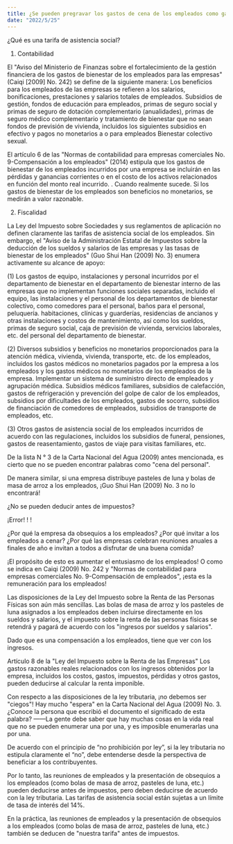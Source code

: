 ```yaml
---
title: ¿Se pueden pregravar los gastos de cena de los empleados como gastos de asistencia social?
date: "2022/5/25"
---
```

¿Qué es una tarifa de asistencia social?

1. Contabilidad

El "Aviso del Ministerio de Finanzas sobre el fortalecimiento de la gestión financiera de los gastos de bienestar de los empleados para las empresas" (Caiqi [2009] No. 242) se define de la siguiente manera: Los beneficios para los empleados de las empresas se refieren a los salarios, bonificaciones, prestaciones y salarios totales de empleados. Subsidios de gestión, fondos de educación para empleados, primas de seguro social y primas de seguro de dotación complementario (anualidades), primas de seguro médico complementario y tratamiento de bienestar que no sean fondos de previsión de vivienda, incluidos los siguientes subsidios en efectivo y pagos no monetarios a o para empleados Bienestar colectivo sexual.

El artículo 6 de las "Normas de contabilidad para empresas comerciales No. 9-Compensación a los empleados" (2014) estipula que los gastos de bienestar de los empleados incurridos por una empresa se incluirán en las pérdidas y ganancias corrientes o en el costo de los activos relacionados en función del monto real incurrido. . Cuando realmente sucede. Si los gastos de bienestar de los empleados son beneficios no monetarios, se medirán a valor razonable.
<!-- more -->
2. Fiscalidad

La Ley del Impuesto sobre Sociedades y sus reglamentos de aplicación no definen claramente las tarifas de asistencia social de los empleados. Sin embargo, el "Aviso de la Administración Estatal de Impuestos sobre la deducción de los sueldos y salarios de las empresas y las tasas de bienestar de los empleados" (Guo Shui Han (2009) No. 3) enumera activamente su alcance de apoyo:

(1) Los gastos de equipo, instalaciones y personal incurridos por el departamento de bienestar en el departamento de bienestar interno de las empresas que no implementan funciones sociales separadas, incluido el equipo, las instalaciones y el personal de los departamentos de bienestar colectivo, como comedores para el personal, baños para el personal, peluquería. habitaciones, clínicas y guarderías, residencias de ancianos y otras instalaciones y costos de mantenimiento, así como los sueldos, primas de seguro social, caja de previsión de vivienda, servicios laborales, etc. del personal del departamento de bienestar.

(2) Diversos subsidios y beneficios no monetarios proporcionados para la atención médica, vivienda, vivienda, transporte, etc. de los empleados, incluidos los gastos médicos no monetarios pagados por la empresa a los empleados y los gastos médicos no monetarios de los empleados de la empresa. Implementar un sistema de suministro directo de empleados y agrupación médica. Subsidios médicos familiares, subsidios de calefacción, gastos de refrigeración y prevención del golpe de calor de los empleados, subsidios por dificultades de los empleados, gastos de socorro, subsidios de financiación de comedores de empleados, subsidios de transporte de empleados, etc.

(3) Otros gastos de asistencia social de los empleados incurridos de acuerdo con las regulaciones, incluidos los subsidios de funeral, pensiones, gastos de reasentamiento, gastos de viaje para visitas familiares, etc.

De la lista N ° 3 de la Carta Nacional del Agua (2009) antes mencionada, es cierto que no se pueden encontrar palabras como "cena del personal".

De manera similar, si una empresa distribuye pasteles de luna y bolas de masa de arroz a los empleados, ¡Guo Shui Han (2009) No. 3 no lo encontrará!

¿No se pueden deducir antes de impuestos?

¡Error! ! !

¿Por qué la empresa da obsequios a los empleados? ¿Por qué invitar a los empleados a cenar? ¿Por qué las empresas celebran reuniones anuales a finales de año e invitan a todos a disfrutar de una buena comida?

¡El propósito de esto es aumentar el entusiasmo de los empleados! O como se indica en Caiqi (2009) No. 242 y "Normas de contabilidad para empresas comerciales No. 9-Compensación de empleados", ¡esta es la remuneración para los empleados!

Las disposiciones de la Ley del Impuesto sobre la Renta de las Personas Físicas son aún más sencillas. Las bolas de masa de arroz y los pasteles de luna asignados a los empleados deben incluirse directamente en los sueldos y salarios, y el impuesto sobre la renta de las personas físicas se retendrá y pagará de acuerdo con los "ingresos por sueldos y salarios".

Dado que es una compensación a los empleados, tiene que ver con los ingresos.

Artículo 8 de la "Ley del Impuesto sobre la Renta de las Empresas" Los gastos razonables reales relacionados con los ingresos obtenidos por la empresa, incluidos los costos, gastos, impuestos, pérdidas y otros gastos, pueden deducirse al calcular la renta imponible.

Con respecto a las disposiciones de la ley tributaria, ¡no debemos ser "ciegos"! Hay mucho "espera" en la Carta Nacional del Agua (2009) No. 3. ¿Conoce la persona que escribió el documento el significado de esta palabra? ——La gente debe saber que hay muchas cosas en la vida real que no se pueden enumerar una por una, y es imposible enumerarlas una por una.

De acuerdo con el principio de “no prohibición por ley”, si la ley tributaria no estipula claramente el “no”, debe entenderse desde la perspectiva de beneficiar a los contribuyentes.

Por lo tanto, las reuniones de empleados y la presentación de obsequios a los empleados (como bolas de masa de arroz, pasteles de luna, etc.) pueden deducirse antes de impuestos, pero deben deducirse de acuerdo con la ley tributaria. Las tarifas de asistencia social están sujetas a un límite de tasa de interés del 14%.

En la práctica, las reuniones de empleados y la presentación de obsequios a los empleados (como bolas de masa de arroz, pasteles de luna, etc.) también se deducen de "nuestra tarifa" antes de impuestos.